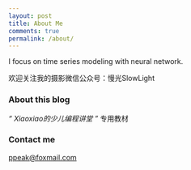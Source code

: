 ```yaml
---
layout: post
title: About Me
comments: true
permalink: /about/
---
```


I focus on time series modeling with neural network.

欢迎关注我的摄影微信公众号：慢光SlowLight

### About this blog

*“ Xiaoxiao的少儿编程讲堂 ”* 专用教材

### Contact me

[ppeak@foxmail.com](mailto:ppeak@foxmail.com)
